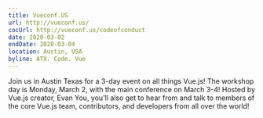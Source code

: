 ```yaml
---
title: Vueconf.US
url: http://vueconf.us/
cocUrl: http://vueconf.us/codeofconduct
date: 2020-03-02
endDate: 2020-03-04
location: Austin, USA
byline: ATX. Code. Vue
---
```


Join us in Austin Texas for a 3-day event on all things Vue.js! The workshop day is Monday, March 2, with the main conference on March 3-4! Hosted by Vue.js creator, Evan You, you'll also get to hear from and talk to members of the core Vue.js team, contributors, and developers from all over the world!

